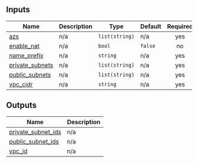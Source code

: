 <!-- BEGIN_TF_DOCS -->
## Inputs

| Name | Description | Type | Default | Required |
|------|-------------|------|---------|:--------:|
| <a name="input_azs"></a> [azs](#input\_azs) | n/a | `list(string)` | n/a | yes |
| <a name="input_enable_nat"></a> [enable\_nat](#input\_enable\_nat) | n/a | `bool` | `false` | no |
| <a name="input_name_prefix"></a> [name\_prefix](#input\_name\_prefix) | n/a | `string` | n/a | yes |
| <a name="input_private_subnets"></a> [private\_subnets](#input\_private\_subnets) | n/a | `list(string)` | n/a | yes |
| <a name="input_public_subnets"></a> [public\_subnets](#input\_public\_subnets) | n/a | `list(string)` | n/a | yes |
| <a name="input_vpc_cidr"></a> [vpc\_cidr](#input\_vpc\_cidr) | n/a | `string` | n/a | yes |

## Outputs

| Name | Description |
|------|-------------|
| <a name="output_private_subnet_ids"></a> [private\_subnet\_ids](#output\_private\_subnet\_ids) | n/a |
| <a name="output_public_subnet_ids"></a> [public\_subnet\_ids](#output\_public\_subnet\_ids) | n/a |
| <a name="output_vpc_id"></a> [vpc\_id](#output\_vpc\_id) | n/a |
<!-- END_TF_DOCS -->
